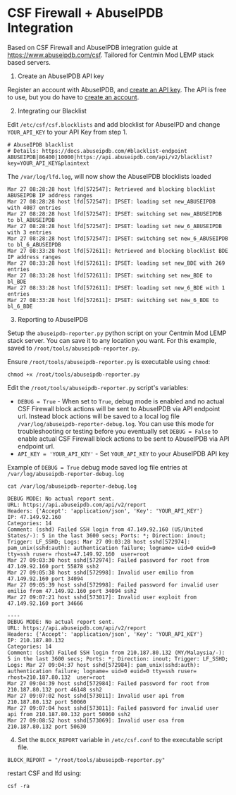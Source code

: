 # CSF Firewall + AbuseIPDB Integration

Based on CSF Firewall and AbuseIPDB integration guide at https://www.abuseipdb.com/csf. Tailored for Centmin Mod LEMP stack based servers.

1. Create an AbuseIPDB API key

Register an account with AbuseIPDB, and [create an API key](https://www.abuseipdb.com/account/api). The API is free to use, but you do have to [create an account](https://www.abuseipdb.com/register).

2. Integrating our Blacklist

Edit `/etc/csf/csf.blocklists` and add blocklist for AbuseIPD and change `YOUR_API_KEY` to your API Key from step 1.

```
# AbuseIPDB blacklist
# Details: https://docs.abuseipdb.com/#blacklist-endpoint
ABUSEIPDB|86400|10000|https://api.abuseipdb.com/api/v2/blacklist?key=YOUR_API_KEY&plaintext
```

The `/var/log/lfd.log`, will now show the AbuseIPDB blocklists loaded

```
Mar 27 08:28:28 host lfd[572547]: Retrieved and blocking blocklist ABUSEIPDB IP address ranges
Mar 27 08:28:28 host lfd[572547]: IPSET: loading set new_ABUSEIPDB with 4087 entries
Mar 27 08:28:28 host lfd[572547]: IPSET: switching set new_ABUSEIPDB to bl_ABUSEIPDB
Mar 27 08:28:28 host lfd[572547]: IPSET: loading set new_6_ABUSEIPDB with 3 entries
Mar 27 08:28:28 host lfd[572547]: IPSET: switching set new_6_ABUSEIPDB to bl_6_ABUSEIPDB
Mar 27 08:33:28 host lfd[572611]: Retrieved and blocking blocklist BDE IP address ranges
Mar 27 08:33:28 host lfd[572611]: IPSET: loading set new_BDE with 269 entries
Mar 27 08:33:28 host lfd[572611]: IPSET: switching set new_BDE to bl_BDE
Mar 27 08:33:28 host lfd[572611]: IPSET: loading set new_6_BDE with 1 entries
Mar 27 08:33:28 host lfd[572611]: IPSET: switching set new_6_BDE to bl_6_BDE
```

3. Reporting to AbuseIPDB

Setup the `abuseipdb-reporter.py` python script on your Centmin Mod LEMP stack server. You can save it to any location you want. For this example, saved to `/root/tools/abuseipdb-reporter.py`.

Ensure `/root/tools/abuseipdb-reporter.py` is executable using `chmod`:

```
chmod +x /root/tools/abuseipdb-reporter.py
```

Edit the `/root/tools/abuseipdb-reporter.py` script's variables:

* `DEBUG = True` - When set to `True`, debug mode is enabled and no actual CSF Firewall block actions will be sent to AbuseIPDB via API endpoint url. Instead block actions will be saved to a local log file `/var/log/abuseipdb-reporter-debug.log`. You can use this mode for troubleshooting or testing before you eventually set `DEBUG = False` to enable actual CSF Firewall block actions to be sent to AbuseIPDB via API endpoint url.
* `API_KEY = 'YOUR_API_KEY'` - Set `YOUR_API_KEY` to your AbuseIPDB API key

Example of `DEBUG = True` debug mode saved log file entries at `/var/log/abuseipdb-reporter-debug.log`

```
cat /var/log/abuseipdb-reporter-debug.log

DEBUG MODE: No actual report sent.
URL: https://api.abuseipdb.com/api/v2/report
Headers: {'Accept': 'application/json', 'Key': 'YOUR_API_KEY'}
IP: 47.149.92.160
Categories: 14
Comment: (sshd) Failed SSH login from 47.149.92.160 (US/United States/-): 5 in the last 3600 secs; Ports: *; Direction: inout; Trigger: LF_SSHD; Logs: Mar 27 09:03:28 host sshd[572974]: pam_unix(sshd:auth): authentication failure; logname= uid=0 euid=0 tty=ssh ruser= rhost=47.149.92.160  user=root
Mar 27 09:03:30 host sshd[572974]: Failed password for root from 47.149.92.160 port 55878 ssh2
Mar 27 09:05:38 host sshd[572998]: Invalid user emilio from 47.149.92.160 port 34094
Mar 27 09:05:39 host sshd[572998]: Failed password for invalid user emilio from 47.149.92.160 port 34094 ssh2
Mar 27 09:07:21 host sshd[573017]: Invalid user exploit from 47.149.92.160 port 34666

----
DEBUG MODE: No actual report sent.
URL: https://api.abuseipdb.com/api/v2/report
Headers: {'Accept': 'application/json', 'Key': 'YOUR_API_KEY'}
IP: 210.187.80.132
Categories: 14
Comment: (sshd) Failed SSH login from 210.187.80.132 (MY/Malaysia/-): 5 in the last 3600 secs; Ports: *; Direction: inout; Trigger: LF_SSHD; Logs: Mar 27 09:04:37 host sshd[572984]: pam_unix(sshd:auth): authentication failure; logname= uid=0 euid=0 tty=ssh ruser= rhost=210.187.80.132  user=root
Mar 27 09:04:39 host sshd[572984]: Failed password for root from 210.187.80.132 port 46148 ssh2
Mar 27 09:07:02 host sshd[573011]: Invalid user api from 210.187.80.132 port 50060
Mar 27 09:07:04 host sshd[573011]: Failed password for invalid user api from 210.187.80.132 port 50060 ssh2
Mar 27 09:08:52 host sshd[573069]: Invalid user osa from 210.187.80.132 port 50630
```

4. Set the `BLOCK_REPORT` variable in `/etc/csf.conf` to the executable script file.

```
BLOCK_REPORT = "/root/tools/abuseipdb-reporter.py"
```

restart CSF and lfd using:

```
csf -ra
```

